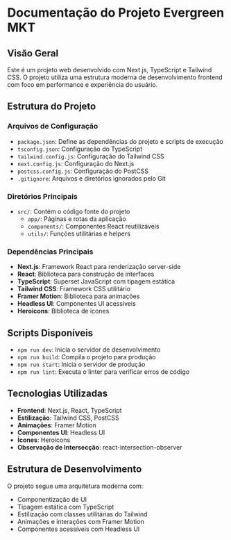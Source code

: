 # Documentação do Projeto Evergreen MKT

## Visão Geral
Este é um projeto web desenvolvido com Next.js, TypeScript e Tailwind CSS. O projeto utiliza uma estrutura moderna de desenvolvimento frontend com foco em performance e experiência do usuário.

## Estrutura do Projeto

### Arquivos de Configuração
- `package.json`: Define as dependências do projeto e scripts de execução
- `tsconfig.json`: Configuração do TypeScript
- `tailwind.config.js`: Configuração do Tailwind CSS
- `next.config.js`: Configuração do Next.js
- `postcss.config.js`: Configuração do PostCSS
- `.gitignore`: Arquivos e diretórios ignorados pelo Git

### Diretórios Principais
- `src/`: Contém o código fonte do projeto
  - `app/`: Páginas e rotas da aplicação
  - `components/`: Componentes React reutilizáveis
  - `utils/`: Funções utilitárias e helpers

### Dependências Principais
- **Next.js**: Framework React para renderização server-side
- **React**: Biblioteca para construção de interfaces
- **TypeScript**: Superset JavaScript com tipagem estática
- **Tailwind CSS**: Framework CSS utilitário
- **Framer Motion**: Biblioteca para animações
- **Headless UI**: Componentes UI acessíveis
- **Heroicons**: Biblioteca de ícones

## Scripts Disponíveis
- `npm run dev`: Inicia o servidor de desenvolvimento
- `npm run build`: Compila o projeto para produção
- `npm run start`: Inicia o servidor de produção
- `npm run lint`: Executa o linter para verificar erros de código

## Tecnologias Utilizadas
- **Frontend**: Next.js, React, TypeScript
- **Estilização**: Tailwind CSS, PostCSS
- **Animações**: Framer Motion
- **Componentes UI**: Headless UI
- **Ícones**: Heroicons
- **Observação de Intersecção**: react-intersection-observer

## Estrutura de Desenvolvimento
O projeto segue uma arquitetura moderna com:
- Componentização de UI
- Tipagem estática com TypeScript
- Estilização com classes utilitárias do Tailwind
- Animações e interações com Framer Motion
- Componentes acessíveis com Headless UI
